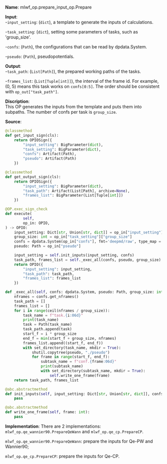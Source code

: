 **Name**: mlwf_op.prepare_input_op.Prepare

**Input**:  
-`input_setting`: (`dict`), a template to generate the inputs of calculations.

-`task_setting`: (`dict`), setting some parameters of tasks, such as 'group_size'.

-`confs`: (`Path`), the configurations that can be read by dpdata.System.

-`pseudo`: (`Path`), pseudopotentials.

**Output**:  
-`task_path`: (`List[Path]`), the prepared working paths of the tasks.

-`frames_list`: (`List[Tuple[int]]`), the interval of the frame id. For example, (0, 5) means this task works on `confs[0:5]`. The order should be consistent with `op_out["task_path"]`.

**Discription**:  
This OP generates the inputs from the template and puts them into subpaths. The number of confs per task is `group_size`.

**Source**:
```python
@classmethod
def get_input_sign(cls):
    return OPIOSign({
        "input_setting": BigParameter(dict),
        "task_setting": BigParameter(dict),
        "confs": Artifact(Path),
        "pseudo": Artifact(Path)
    })

@classmethod
def get_output_sign(cls):
    return OPIOSign({
        "input_setting": BigParameter(dict),
        "task_path": Artifact(List[Path], archive=None),
        "frames_list": BigParameter(List[Tuple[int]])
    })

@OP.exec_sign_check
def execute(
        self,
        op_in: OPIO,
) -> OPIO:
    input_setting: Dict[str, Union[str, dict]] = op_in["input_setting"]
    group_size: int = op_in["task_setting"]["group_size"]
    confs = dpdata.System(op_in["confs"], fmt='deepmd/raw', type_map = ['O', 'H'])
    pseudo: Path = op_in["pseudo"]

    input_setting = self.init_inputs(input_setting, confs)
    task_path, frames_list = self._exec_all(confs, pseudo, group_size)
    return OPIO({
        "input_setting": input_setting,
        "task_path": task_path,
        "frames_list": frames_list
    })

def _exec_all(self, confs: dpdata.System, pseudo: Path, group_size: int):
    nframes = confs.get_nframes()
    task_path = []
    frames_list = []
    for i in range(ceil(nframes / group_size)):
        task_name = f"task.{i:06d}"
        print(task_name)
        task = Path(task_name)
        task_path.append(task)
        start_f = i * group_size
        end_f = min(start_f + group_size, nframes)
        frames_list.append((start_f, end_f))
        with set_directory(task_name, mkdir = True):
            shutil.copytree(pseudo, "./pseudo")
            for frame in range(start_f, end_f):
                subtask_name = f"conf.{frame:06d}"
                print(subtask_name)
                with set_directory(subtask_name, mkdir = True):
                    self.write_one_frame(frame)
    return task_path, frames_list

@abc.abstractmethod
def init_inputs(self, input_setting: Dict[str, Union[str, dict]], confs: dpdata.System) -> Dict[str, Union[str, dict]]:
    pass

@abc.abstractmethod
def write_one_frame(self, frame: int):
    pass
```

**Implementation**:
There are 2 implementations: `mlwf_op.qe_wannier90.PrepareQeWann` and `mlwf_op.qe_cp.PrepareCP`.

`mlwf_op.qe_wannier90.PrepareQeWann`: prepare the inputs for Qe-PW and Wannier90;

`mlwf_op.qe_cp.PrepareCP`: prepare the inputs for Qe-CP.